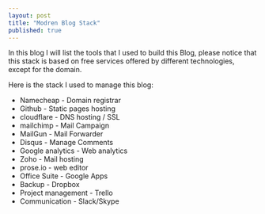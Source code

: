 ```yaml
---
layout: post
title: "Modren Blog Stack"
published: true
---
```

In this blog I will list the tools that I used to build this Blog, please notice that this stack is based on free services offered by different technologies, except for the domain.

Here is the stack I used to manage this blog:
- Namecheap - Domain registrar
- Github - Static pages hosting
- cloudflare - DNS hosting / SSL
- mailchimp - Mail Campaign
- MailGun - Mail Forwarder
- Disqus - Manage Comments
- Google analytics - Web analytics
- Zoho - Mail hosting
- prose.io - web editor
- Office Suite - Google Apps
- Backup - Dropbox
- Project management - Trello 
- Communication - Slack/Skype
